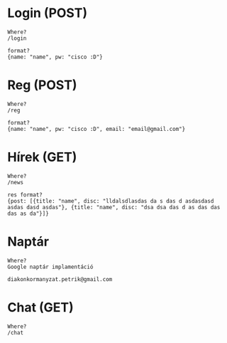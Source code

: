 # Login (POST)
    Where?
    /login

    format?  
    {name: "name", pw: "cisco :D"}

# Reg (POST)

    Where?
    /reg

    format?
    {name: "name", pw: "cisco :D", email: "email@gmail.com"}

# Hírek (GET)

    Where?
    /news

    res format?
    {post: [{title: "name", disc: "lldalsdlasdas da s das d asdasdasd asdas dasd asdas"}, {title: "name", disc: "dsa dsa das d as das das das as da"}]}

# Naptár

    Where?
    Google naptár implamentáció

    diakonkormanyzat.petrik@gmail.com

# Chat (GET)

    Where?
    /chat
